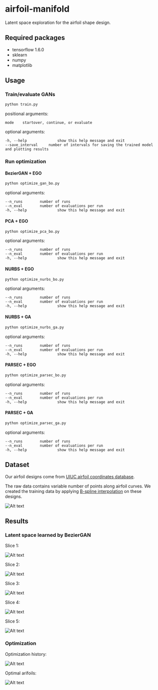# airfoil-manifold

Latent space exploration for the airfoil shape design.

## Required packages

- tensorflow 1.6.0
- sklearn
- numpy
- matplotlib

## Usage

### Train/evaluate GANs

```bash
python train.py
```

positional arguments:
    
```
mode	startover, continue, or evaluate
```

optional arguments:

```
-h, --help            	show this help message and exit
--save_interval 	number of intervals for saving the trained model and plotting results
```

### Run optimization

#### BezierGAN + EGO

```bash
python optimize_gan_bo.py
```

optional arguments:

```
--n_runs		number of runs
--n_eval		number of evaluations per run
-h, --help            	show this help message and exit
```

#### PCA + EGO

```bash
python optimize_pca_bo.py
```

optional arguments:

```
--n_runs		number of runs
--n_eval		number of evaluations per run
-h, --help            	show this help message and exit
```

#### NURBS + EGO

```bash
python optimize_nurbs_bo.py
```

optional arguments:

```
--n_runs		number of runs
--n_eval		number of evaluations per run
-h, --help            	show this help message and exit
```

#### NURBS + GA

```bash
python optimize_nurbs_ga.py
```

optional arguments:

```
--n_runs		number of runs
--n_eval		number of evaluations per run
-h, --help            	show this help message and exit
```

#### PARSEC + EGO

```bash
python optimize_parsec_bo.py
```

optional arguments:

```
--n_runs		number of runs
--n_eval		number of evaluations per run
-h, --help            	show this help message and exit
```

#### PARSEC + GA

```bash
python optimize_parsec_ga.py
```

optional arguments:

```
--n_runs		number of runs
--n_eval		number of evaluations per run
-h, --help            	show this help message and exit
```

## Dataset

Our airfoil designs come from [UIUC airfoil coordinates database](http://m-selig.ae.illinois.edu/ads/coord_database.html).

The raw data contains variable number of points along airfoil curves. We created the training data by applying [B-spline interpolation](https://github.com/IDEALLab/airfoil-interpolation) on these designs.

![Alt text](/samples.svg)


## Results

### Latent space learned by BezierGAN

Slice 1:

![Alt text](/gan/synthesized_0.00.svg)

Slice 2:

![Alt text](/gan/synthesized_0.25.svg)

Slice 3:

![Alt text](/gan/synthesized_0.50.svg)

Slice 4:

![Alt text](/gan/synthesized_0.75.svg)

Slice 5:

![Alt text](/gan/synthesized_1.00.svg)

### Optimization

Optimization history:

![Alt text](/opt_resutls/opt_history.svg)

Optimal arifoils:

![Alt text](/opt_resutls/opt_airfoils.svg)




